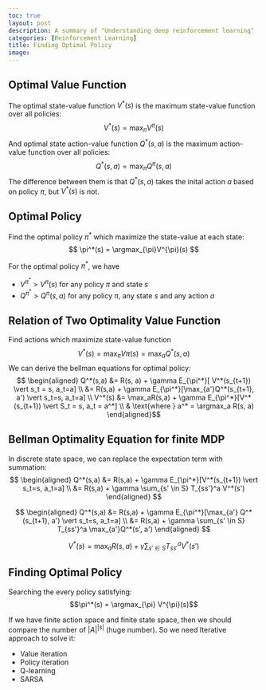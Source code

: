 ```yaml
---
toc: true
layout: post
description: A summary of "Understanding deep reinforcement learning"
categories: [Reinforcement Learning]
title: Finding Optimal Policy
image: 
---
```


## Optimal Value Function
The optimal state-value function $V^*(s)$ is the maximum state-value function over all policies:
$$ V^*(s) = \max_{\pi}V^{\pi}(s) $$
And optimal state action-value function $Q^*(s, a)$ is the maximum action-value function over all policies:
$$ Q^*(s, a) = \max_{\pi} Q^{\pi}(s,a)$$
The difference between them is that $Q^*(s, a)$ takes the inital action $a$ based on policy $\pi$, but $V^*(s)$ is not.

## Optimal Policy

Find the optimal policy $\pi^*$ which maximize the state-value at each state:
$$ \pi^*(s) = \argmax_{\pi}V^{\pi}(s) $$

For the optimal policy $\pi^*$, we have
- $V^{\pi^*} \gt V^{\pi}(s)$ for any policy $\pi$ and state $s$
- $Q^{\pi^*} \gt Q^{\pi}(s, a)$ for any policy $\pi$, any state $s$ and any action $a$

## Relation of Two Optimality Value Function

Find actions which maximize state-value function
$$V^*(s) = \max_{\pi}V{\pi}(s) = \max_{a}Q^*(s, a) $$
We can derive the bellman equations for optimal policy:
$$ \begin{aligned} Q^*(s,a) &= R(s, a) + \gamma E_{\pi^*}[ V^*(s_{t+1}) \vert s_t = s, a_t=a] \\ &= R(s,a) + \gamma E_{\pi^*}[\max_{a'}Q^*(s_{t+1}, a') \vert s_t=s, a_t=a] \\ V^*(s) &= \max_aR(s,a) + \gamma E_{\pi^*}[V^*(s_{t+1}) \vert S_t = s, a_t = a^*] \\ & \text{where } a^* = \argmax_a R(s, a)  \end{aligned}$$

## Bellman Optimality Equation for finite MDP

In discrete state space, we can replace the expectation term with summation:
$$ \begin{aligned} Q^*(s,a) &= R(s,a) + \gamma E_{\pi^*}[V^*(s_{t+1}) \vert s_t=s, a_t=a] \\ &= R(s,a) + \gamma \sum_{s' \in S} T_{ss'}^a V^*(s') \end{aligned} $$

$$ \begin{aligned} Q^*(s,a) &= R(s,a) + \gamma E_{\pi^*}[\max_{a'} Q^*(s_{t+1}, a') \vert s_t=s, a_t=a] \\ &= R(s,a) + \gamma \sum_{s' \in S} T_{ss'}^a \max_{a'}Q^*(s', a') \end{aligned} $$

$$ V^*(s) = \max_a R(s, a) + \gamma \sum_{s' \in S} T_{ss'}^a V^*(s') $$

## Finding Optimal Policy

Searching the every policy satisfying:
$$\pi^*(s) = \argmax_{\pi} V^{\pi}(s)$$

If we have finite action space and finite state space, then we should compare the number of $\vert A \vert^{\vert s \vert}$ (huge number). So we need Iterative approach to solve it:
- Value iteration
- Policy iteration
- Q-learning
- SARSA
